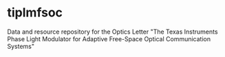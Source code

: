 # tiplmfsoc
Data and resource repository for the Optics Letter "The Texas Instruments Phase Light Modulator for Adaptive Free-Space Optical Communication Systems"

